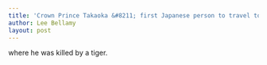 ```yaml
---
title: 'Crown Prince Takaoka &#8211; first Japanese person to travel to India'
author: Lee Bellamy
layout: post
---
```

where he was killed by a tiger.
